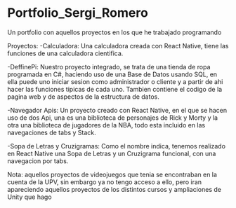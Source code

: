 # Portfolio_Sergi_Romero
Un portfolio con aquellos proyectos en los que he trabajado programando

Proyectos:
-Calculadora: Una calculadora creada con React Native, tiene las funciones de una calculadora cientifica.

-DeffinePi: Nuestro proyecto integrado, se trata de una tienda de ropa programada en C#, haciendo uso de una Base de Datos usando SQL, en ella puede uno iniciar sesion como administrador o cliente y a partir de ahi hacer las funciones tipicas de cada uno. Tambien contiene el codigo de la pagina web y de aspectos de la estructura de datos.

-Navegador Apis: Un proyecto creado con React Native, en el que se hacen uso de dos Api, una es una biblioteca de personajes de Rick y Morty y la otra una biblioteca de jugadores de la NBA, todo esta incluido en las navegaciones de tabs y Stack.

-Sopa de Letras y Cruzigramas: Como el nombre indica, tenemos realizado en React Native una Sopa de Letras y un Cruzigrama funcional, con una navegacion por tabs.

Nota: aquellos proyectos de videojuegos que tenia se encontraban en la cuenta de la UPV, sin embargo ya no tengo acceso a ello, pero iran apareciendo aquellos proyectos de los distintos cursos y ampliaciones de Unity que hago